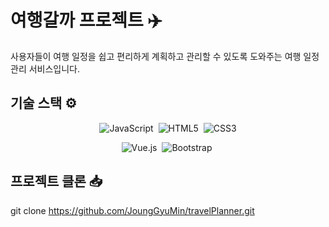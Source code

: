 # 여행갈까 프로젝트 ✈️
사용자들이 여행 일정을 쉽고 편리하게 계획하고 관리할 수 있도록 도와주는 여행 일정 관리 서비스입니다.

## 기술 스택 ⚙️
<!-- 기술 스택 배지 -->
<p align="center">
  <!-- 첫 번째 줄: 프로그래밍 언어 -->
  <img src="https://img.shields.io/badge/JavaScript-F7DF1E?style=for-the-badge&logo=javascript&logoColor=black" alt="JavaScript" />&nbsp;
  <img src="https://img.shields.io/badge/HTML5-E34F26?style=for-the-badge&logo=html5&logoColor=white" alt="HTML5" />&nbsp;
  <img src="https://img.shields.io/badge/CSS3-1572B6?style=for-the-badge&logo=css3&logoColor=white" alt="CSS3" />
</p>

<p align="center">
  <!-- 두 번째 줄: 프레임워크 및 라이브러리 -->
  <img src="https://img.shields.io/badge/Vue.js-4FC08D?style=for-the-badge&logo=vue.js&logoColor=white" alt="Vue.js" />&nbsp;
  <img src="https://img.shields.io/badge/Bootstrap-7952B3?style=for-the-badge&logo=bootstrap&logoColor=white" alt="Bootstrap" />&nbsp;
</p>

## 프로젝트 클론 📥
git clone https://github.com/JoungGyuMin/travelPlanner.git
